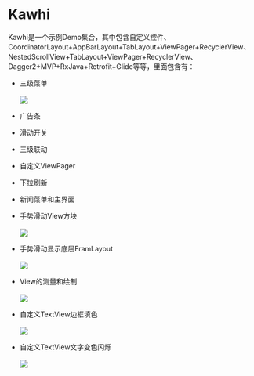# Kawhi
Kawhi是一个示例Demo集合，其中包含自定义控件、CoordinatorLayout+AppBarLayout+TabLayout+ViewPager+RecyclerView、NestedScrollView+TabLayout+ViewPager+RecyclerView、Dagger2+MVP+RxJava+Retrofit+Glide等等，里面包含有：
  * 三级菜单<br><br>
![](https://raw.githubusercontent.com/jweihao/CustomControl/master/imgs/1.png)
  * 广告条
  * 滑动开关
  * 三级联动
  * 自定义ViewPager
  * 下拉刷新
  * 新闻菜单和主界面
  
  * 手势滑动View方块<br><br>
    ![](https://raw.githubusercontent.com/jweihao/CustomControl/master/imgs/2.png)
  * 手势滑动显示底层FramLayout<br><br>
   ![](https://raw.githubusercontent.com/jweihao/CustomControl/master/imgs/3.png)
  * View的测量和绘制<br><br>
   ![](https://raw.githubusercontent.com/jweihao/CustomControl/master/imgs/4.png)
  * 自定义TextView边框填色<br><br>
   ![](https://raw.githubusercontent.com/jweihao/CustomControl/master/imgs/5.png)
  * 自定义TextView文字变色闪烁<br><br>
   ![](https://raw.githubusercontent.com/jweihao/CustomControl/master/imgs/6.png)
